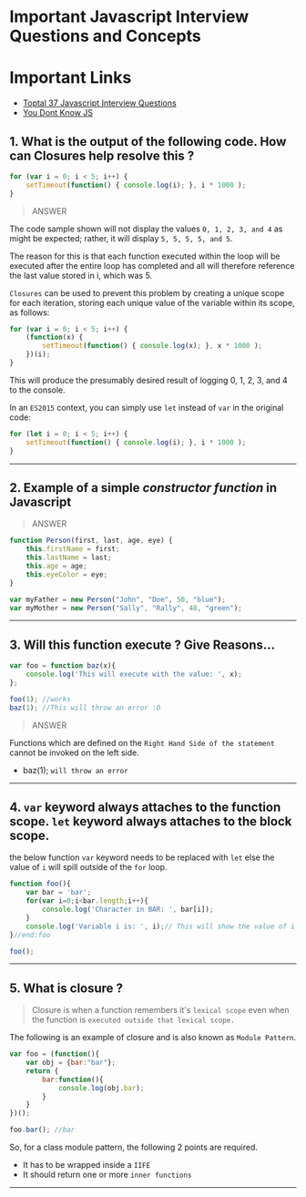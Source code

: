 # Important Javascript Interview Questions and Concepts

# Important Links

- [Toptal 37 Javascript Interview Questions](https://www.toptal.com/javascript/interview-questions)
- [You Dont Know JS](https://github.com/getify/You-Dont-Know-JS)

## 1. What is the output of the following code. How can Closures help resolve this ?

```js
for (var i = 0; i < 5; i++) {
	setTimeout(function() { console.log(i); }, i * 1000 );
}
```

> ANSWER

The code sample shown will not display the values `0, 1, 2, 3, and 4` as might be expected; rather, it will display `5, 5, 5, 5, and 5`.

The reason for this is that each function executed within the loop will be executed after the entire loop has completed and all will therefore reference the last value stored in i, which was 5.

`Closures` can be used to prevent this problem by creating a unique scope for each iteration, storing each unique value of the variable within its scope, as follows:

```js
for (var i = 0; i < 5; i++) {
    (function(x) {
        setTimeout(function() { console.log(x); }, x * 1000 );
    })(i);
}
```
This will produce the presumably desired result of logging 0, 1, 2, 3, and 4 to the console.

In an `ES2015` context, you can simply use `let` instead of `var` in the original code:

```js
for (let i = 0; i < 5; i++) {
	setTimeout(function() { console.log(i); }, i * 1000 );
}
```

---

## 2. Example of a simple _constructor function_ in Javascript

> ANSWER

```js
function Person(first, last, age, eye) {
    this.firstName = first;
    this.lastName = last;
    this.age = age;
    this.eyeColor = eye;
}

var myFather = new Person("John", "Doe", 50, "blue");
var myMother = new Person("Sally", "Rally", 48, "green");
```

---

## 3. Will this function execute ? Give Reasons...

```js
var foo = function baz(x){
    console.log('This will execute with the value: ', x);
};

foo(1); //works
baz(1); //This will throw an error :O
```

> ANSWER

Functions which are defined on the `Right Hand Side of the statement` cannot be invoked on the left side.

- baz(1); `will throw an error`

---

## 4. `var` keyword always attaches to the function scope. `let` keyword always attaches to the block scope.

the below function `var` keyword needs to be replaced with `let` else the value of `i` will spill outside of the `for` loop.

```js
function foo(){
    var bar = 'bar';
    for(var i=0;i<bar.length;i++){
        console.log('Character in BAR: ', bar[i]);
    }
    console.log('Variable i is: ', i);// This will show the value of i :(
}//end:foo

foo();
```

---

## 5. What is closure ?

> Closure is when a function remembers it's `lexical scope` even when the function is `executed outside that lexical scope.`

The following is an example of closure and is also known as `Module Pattern`.

```js
var foo = (function(){
    var obj = {bar:"bar"};
    return {
        bar:function(){
            console.log(obj.bar);
        }
    }
})();

foo.bar(); //bar
```

So, for a class module pattern, the following 2 points are required.

- It has to be wrapped inside a `IIFE`
- It should return one or more `inner functions`

---






